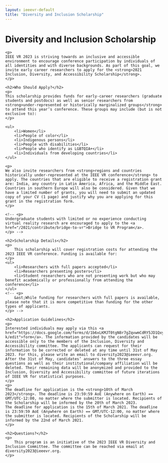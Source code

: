 ```yaml
---
layout: ieeevr-default
title: "Diversity and Inclusion Scholarship"
---
```


<div>
    <h1>Diversity and Inclusion Scholarship</h1>

    <p>
    IEEE VR 2023 is striving towards an inclusive and accessible environment to encourage conference participation by individuals of all identities and with diverse backgrounds. As part of this goal, we invite early career researchers to apply for the <strong>2021 Inclusion, Diversity, and Accessibility Scholarship</strong>. 
    </p>
    
    <h2>Who Should Apply?</h2>
    <p>
    This scholarship provides funds for early-career researchers (graduate students and postdocs) as well as senior researchers from <strong>under-represented or historically marginalized groups</strong> to attend this year’s conference. These groups may include (but is not exclusive to):
    </p>

    <ul>
        <li>Women</li>
        <li>People of color</li>
        <li>Indigenous persons</li>
        <li>People with disabilities</li>
        <li>People who identify as LGBTQIA+</li>
        <li>Individuals from developing countries</li>
    </ul>
    
    <p> 
    We also invite researchers from <strong>regions and countries historically under-represented at the IEEE VR conference</strong> to apply. The countries that are eligible to receive a registration grant are: India, any country in Latin America, Africa, and the Middle East. Countries in southern Europe will also be considered. Given that we have a limited number of grants, you will need to submit an updated copy of your CV (1 page) and justify why you are applying for this grant in the registration form. 
    </p>
    
    <!-- <p>
    Undergraduate students with limited or no experience conducting virtual reality research are encouraged to apply to the <a href="/2021/contribute/bridge-to-vr">Bridge to VR Program</a>.
    </p> -->
    
    <h2>Scholarship Details</h2>
    <p>
        This scholarship will cover registration costs for attending the 2023 IEEE VR conference. Funding is available for:
    </p>
    <ul>
        <li>Researchers with full papers accepted</li>
        <li>Researchers presenting posters</li>
        <li>Student researchers who are not presenting work but who may benefit academically or professionally from attending the conference</li>
    </ul>
    <!-- <p>
        &ast;While funding for researchers with full papers is available, please note that it is more competitive than funding for the other types of applicants.
    </p> -->
    
    <h2>Application Guidelines</h2>
    <p>
    Interested individuals may apply via this <a href="https://docs.google.com/forms/d/1b6xLKMJT0tgN8r7gZqvwmCdRY5JD1Qxyd9j50e84S-k/edit">form</a>. The information provided by the candidates will be accessible only to the members of the Inclusion, Diversity and Accessibility committee. The applicants can request for their information to be corrected or deleted at any time until 31st of May 2023. For this, please write an email to diversity2023@ieeevr.org. After the 31st of May, candidates’ answers to the three essay questions as well as their institutional/company affiliation will be deleted. Their remaining data will be anonymized and provided to the Inclusion, Diversity and Accessibility committee of future iterations of IEEE VR for statistical purposes.
    </p>
    <p>
    The deadline for application is the <strong>10th of March 2023</strong>. The deadline is 23:59:59 AoE (Anywhere on Earth) == GMT/UTC-12:00, no matter where the submitter is located. Recipients of the Scholarship will be informed by the 20th of March 2023. 
    The deadline for application is the 15th of March 2021. The deadline is 23:59:59 AoE (Anywhere on Earth) == GMT/UTC-12:00, no matter where the submitter is located. Recipients of the Scholarship will be informed by the 22nd of March 2021. 
    </p>
    
    <h2>Questions?</h2>
    <p>
        This program is an initiative of the 2023 IEEE VR Diversity and Inclusion Committee. The committee can be reached via email at diversity2023@ieeevr.org.
    </p>
</div>